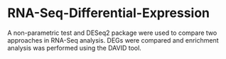 # RNA-Seq-Differential-Expression
A non-parametric test and DESeq2 package were used to compare two approaches in RNA-Seq analysis. DEGs were compared and enrichment analysis was performed using the DAVID tool.
